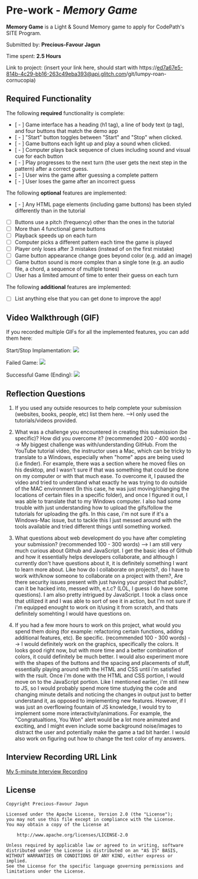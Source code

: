 # Pre-work - _Memory Game_

**Memory Game** is a Light & Sound Memory game to apply for CodePath's SITE Program.

Submitted by: **Precious-Favour Jagun**

Time spent: **2.5 Hours**

Link to project: (insert your link here, should start with https://ed7a67e5-814b-4c29-bb16-263c49eba393@api.glitch.com/git/lumpy-roan-cornucopia)

## Required Functionality

The following **required** functionality is complete:

- [ - ] Game interface has a heading (h1 tag), a line of body text (p tag), and four buttons that match the demo app
- [ - ] "Start" button toggles between "Start" and "Stop" when clicked.
- [ - ] Game buttons each light up and play a sound when clicked.
- [ - ] Computer plays back sequence of clues including sound and visual cue for each button
- [ - ] Play progresses to the next turn (the user gets the next step in the pattern) after a correct guess.
- [ - ] User wins the game after guessing a complete pattern
- [ - ] User loses the game after an incorrect guess

The following **optional** features are implemented:

- [ - ] Any HTML page elements (including game buttons) has been styled differently than in the tutorial
- [ ] Buttons use a pitch (frequency) other than the ones in the tutorial
- [ ] More than 4 functional game buttons
- [ ] Playback speeds up on each turn
- [ ] Computer picks a different pattern each time the game is played
- [ ] Player only loses after 3 mistakes (instead of on the first mistake)
- [ ] Game button appearance change goes beyond color (e.g. add an image)
- [ ] Game button sound is more complex than a single tone (e.g. an audio file, a chord, a sequence of multiple tones)
- [ ] User has a limited amount of time to enter their guess on each turn

The following **additional** features are implemented:

- [ ] List anything else that you can get done to improve the app!

## Video Walkthrough (GIF)

If you recorded multiple GIFs for all the implemented features, you can add them here:

Start/Stop Implamentation:
![](https://cdn.glitch.global/926ec6bd-76e5-4141-b278-f5a89259a011/ezgif.com-gif-maker.gif?v=1650174994434)

Failed Game:
![](https://cdn.glitch.global/926ec6bd-76e5-4141-b278-f5a89259a011/ezgif.com-gif-maker%20(1).gif?v=1650176272258)

Successful Game (Ending):
![](https://cdn.glitch.global/926ec6bd-76e5-4141-b278-f5a89259a011/ezgif.com-gif-maker%20(2).gif?v=1650176848469)



## Reflection Questions

1. If you used any outside resources to help complete your submission (websites, books, people, etc) list them here.
   -->I only used the tutorials/videos provided.

2. What was a challenge you encountered in creating this submission (be specific)? How did you overcome it? (recommended 200 - 400 words)
   --> My biggest challenge was with/understanding GitHub. From the YouTube tutorial video, the instructor uses a Mac, which can be tricky
   to translate to a Windows, especially when "home" apps are being used (i.e finder). For example, there was a section where he moved files
   on his desktop, and I wasn't sure if that was something that could be done on my computer or with that much ease. To overcome it, I paused the
   video and tried to understand what exactly he was trying to do outside of the MAC environment (In this case, he was just moving/changing the
   locations of certain files in a specific folder), and once I figured it out, I was able to translate that to my Windows computer. I also had some 
   trouble with just understanding how to upload the gifs/follow the tutorials for uploading the gifs. In this case, i'm not sure if it's a Windows-Mac 
   issue, but to tackle this I just messed around with the tools available and tried different things until something worked.

3. What questions about web development do you have after completing your submission? (recommended 100 - 300 words)
   --> I am still very much curious about Github and JavaScript. I get the basic idea of Github and how it essentially helps developers collaborate,
   and although I currently don't have questions about it, it is definitely something I want to learn more about. Like how do I collaborate on projects?,
   do I have to work with/know someone to collaborate on a project with them?, Are there security issues present with just having your project that public?,
   can it be hacked into, messed with, e.t.c? (LOL, I guess I do have some questions). I am also pretty intrigued by JavaScript. I took a class once that utilized
   it and I was able to sort of see it in action, but I'm not sure if i'm equipped enought to work on it/using it from scratch, and thats definitely somehting
   I would have questions on.

4. If you had a few more hours to work on this project, what would you spend them doing (for example: refactoring certain functions, adding additional features, etc). Be specific. (recommended 100 - 300 words)
   --> I would definitely work on the graphics, specifically the colors. It looks good right now, but with more time and a better combination of colors, it could definitely be much better. I would also experiment
   more with the shapes of the buttons and the spacing and placements of stuff, essentially playing around with the HTML and CSS until i'm satisfied with the rsult.
   Once i'm done with the HTML and CSS portion, I would move on to the JavaScript portion. Like I mentioned earlier, i'm still new to JS, so I would probably spend more time studying the code and changing minute details and
   noticing the changes in output just to better understand it, as opposed to implementing new features. However, if I was just an overflowing fountain of JS knowledge, I would try to implement some more interactivity/animations.
   For example, the "Congratualtions, You Won" alert would be a lot more animated and exciting, and I might even include some background noise/images to distract the user and potentially make the game a tad bit harder.
   I would also work on figuring out how to change the text color of my answers.

## Interview Recording URL Link

[My 5-minute Interview Recording](https://cdn.glitch.me/926ec6bd-76e5-4141-b278-f5a89259a011/video4415255317.mp4?v=1650220565719)

## License

    Copyright Precious-Favour Jagun

    Licensed under the Apache License, Version 2.0 (the "License");
    you may not use this file except in compliance with the License.
    You may obtain a copy of the License at

        http://www.apache.org/licenses/LICENSE-2.0

    Unless required by applicable law or agreed to in writing, software
    distributed under the License is distributed on an "AS IS" BASIS,
    WITHOUT WARRANTIES OR CONDITIONS OF ANY KIND, either express or implied.
    See the License for the specific language governing permissions and
    limitations under the License.
